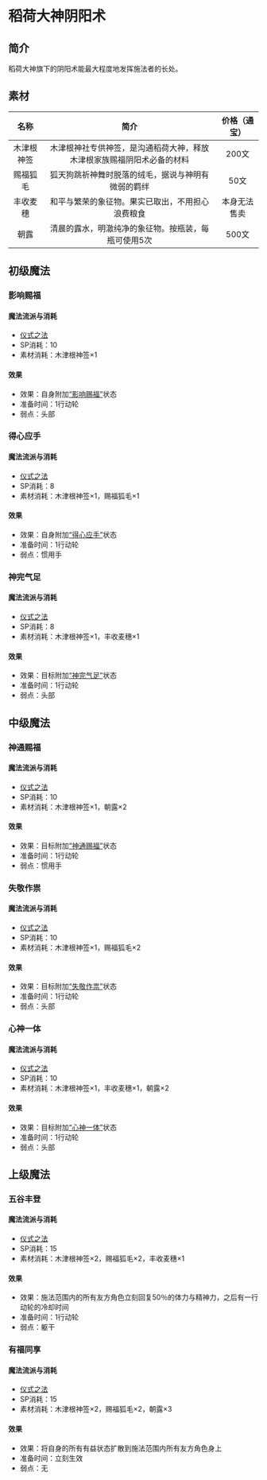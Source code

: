 # 稻荷大神阴阳术

## 简介

稻荷大神旗下的阴阳术能最大程度地发挥施法者的长处。

## 素材

名称|简介|价格（通宝）
:--:|:--:|:--:
木津根神签|木津根神社专供神签，是沟通稻荷大神，释放木津根家族赐福阴阳术必备的材料|200文
赐福狐毛|狐天狗跳祈神舞时脱落的绒毛，据说与神明有微弱的羁绊|50文
丰收麦穗|和平与繁荣的象征物。果实已取出，不用担心浪费粮食|本身无法售卖
朝露|清晨的露水，明澈纯净的象征物。按瓶装，每瓶可使用5次|500文

## 初级魔法

### 影响赐福

#### 魔法流派与消耗

* <a href="/rules/V4.x rules/8·magic/#仪式之法" target="_blank">仪式之法</a>
* SP消耗：10
* 素材消耗：木津根神签×1

#### 效果

* 效果：自身附加<a href="../../../../status/normal/#影响赐福" target="_blank">“影响赐福”</a>状态
* 准备时间：1行动轮
* 弱点：头部

### 得心应手

#### 魔法流派与消耗

* <a href="/rules/V4.x rules/8·magic/#仪式之法" target="_blank">仪式之法</a>
* SP消耗：8
* 素材消耗：木津根神签×1，赐福狐毛×1

#### 效果

* 效果：自身附加<a href="../../../../status/normal/#得心应手" target="_blank">“得心应手”</a>状态
* 准备时间：1行动轮
* 弱点：惯用手

### 神完气足

#### 魔法流派与消耗

* <a href="/rules/V4.x rules/8·magic/#仪式之法" target="_blank">仪式之法</a>
* SP消耗：8
* 素材消耗：木津根神签×1，丰收麦穗×1

#### 效果

* 效果：目标附加<a href="../../../../status/normal/#神完气足" target="_blank">“神完气足”</a>状态
* 准备时间：1行动轮
* 弱点：头部

## 中级魔法

### 神通赐福

#### 魔法流派与消耗

* <a href="/rules/V4.x rules/8·magic/#仪式之法" target="_blank">仪式之法</a>
* SP消耗：10
* 素材消耗：木津根神签×1，朝露×2

#### 效果

* 效果：目标附加<a href="../../../../status/normal/#神通赐福" target="_blank">“神通赐福”</a>状态
* 准备时间：1行动轮
* 弱点：惯用手

### 失敬作祟

#### 魔法流派与消耗

* <a href="/rules/V4.x rules/8·magic/#仪式之法" target="_blank">仪式之法</a>
* SP消耗：10
* 素材消耗：木津根神签×1，赐福狐毛×2

#### 效果

* 效果：目标附加<a href="../../../../status/normal/#失敬作祟" target="_blank">“失敬作祟”</a>状态
* 准备时间：1行动轮
* 弱点：头部

### 心神一体

#### 魔法流派与消耗

* <a href="/rules/V4.x rules/8·magic/#仪式之法" target="_blank">仪式之法</a>
* SP消耗：10
* 素材消耗：木津根神签×1，丰收麦穗×1，朝露×2

#### 效果

* 效果：目标附加<a href="../../../../status/normal/#心神一体" target="_blank">“心神一体”</a>状态
* 准备时间：1行动轮
* 弱点：头部

## 上级魔法

### 五谷丰登

#### 魔法流派与消耗

* <a href="/rules/V4.x rules/8·magic/#仪式之法" target="_blank">仪式之法</a>
* SP消耗：15
* 素材消耗：木津根神签×2，赐福狐毛×2，丰收麦穗×1

#### 效果

* 效果：施法范围内的所有友方角色立刻回复50％的体力与精神力，之后有一行动轮的冷却时间
* 准备时间：1行动轮
* 弱点：躯干

### 有福同享

#### 魔法流派与消耗

* <a href="/rules/V4.x rules/8·magic/#仪式之法" target="_blank">仪式之法</a>
* SP消耗：15
* 素材消耗：木津根神签×2，赐福狐毛×2，朝露×3

#### 效果

* 效果：将自身的所有有益状态扩散到施法范围内所有友方角色身上
* 准备时间：立刻生效
* 弱点：无

